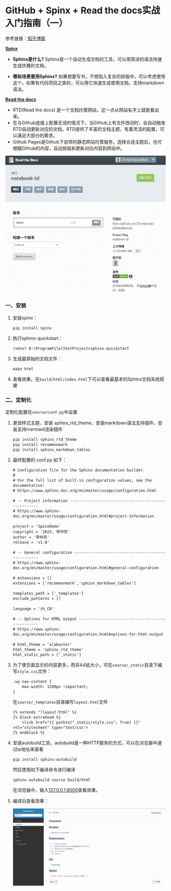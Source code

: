 # GitHub + Spinx + Read the docs实战入门指南（一）

参考链接：[知乎博客](https://zhuanlan.zhihu.com/p/618869114)

**<u>Spinx</u>**

- **Sphinx是什么?** Sphinx是一个自动生成文档的工具，可以用简洁的语法快速生成优雅的文档。

- **哪些场景要用Sphinx?** 如果想要写书，不想陷入复杂的排版中，可以考虑使用这个。如果有代码项目之类的，可以用它快速生成使用文档，支持markdown语法。

**<u>Read the docs</u>**

- RTD(Read the docs) 是一个文档托管网站，这一点从网站名字上就能看出来。
- 在与Github连接上配置无误的情况下，当Github上有文件改动时，会自动触发RTD自动更新对应的文档。RTD提供了丰富的文档主题，有着灵活的配置，可以满足大部分的需求。
- Github Pages是Github下自带的静态网站托管服务，选择合适主题后，也可根据Github的内容，自动排版和更新对应内容到网站中。

![](../figs.assets/image-20230508121129552.png)

### 一、安装

1. 安装spinx：

   ```
   pip install spinx
   ```

2. 执行sphinx-quickstart：

   ```
   (venv) D:\ProgramFile\TestProject>sphinx-quickstart
   ```

3. 生成最原始的文档文件：

   ```
   make html
   ```

4. 查看效果。在`build/html/index.html`下可以查看最基本的Sphinx文档系统搭建

### 二、定制化

定制化配置在`source/conf.py`中设置

1. 更改样式主题，安装 sphinx_rtd_theme，安装markdown语法支持插件，安装支持mermaid渲染插件

   ```
   pip install sphinx_rtd_theme
   pip install recommonmark
   pip install sphinx_markdown_tables
   ```

2. 最终配置的 conf.py 如下：

   ```
   # Configuration file for the Sphinx documentation builder.
   #
   # For the full list of built-in configuration values, see the documentation:
   # https://www.sphinx-doc.org/en/master/usage/configuration.html
   
   # -- Project information -----------------------------------------------------
   # https://www.sphinx-doc.org/en/master/usage/configuration.html#project-information
   
   project = 'SpinxDemo'
   copyright = '2023, 李仲亮'
   author = '李仲亮'
   release = 'v1.0'
   
   # -- General configuration ---------------------------------------------------
   # https://www.sphinx-doc.org/en/master/usage/configuration.html#general-configuration
   
   # extensions = []
   extensions = ['recommonmark','sphinx_markdown_tables']
   
   templates_path = ['_templates']
   exclude_patterns = []
   
   language = 'zh_CN'
   
   # -- Options for HTML output -------------------------------------------------
   # https://www.sphinx-doc.org/en/master/usage/configuration.html#options-for-html-output
   
   # html_theme = 'alabaster'
   html_theme = 'sphinx_rtd_theme'
   html_static_path = ['_static']
   ```

3. 为了使页面显示的内容更多，而非A4纸大小，可在`source/_static`目录下编写`style.css`文件：

   ```
   .wy-nav-content {
       max-width: 1200px !important;
   }
   ```

   在`source/_templates`目录编写`layout.html`文件

   ```
   {% extends "!layout.html" %}
   {% block extrahead %}
       <link href="{{ pathto("_static/style.css", True) }}" rel="stylesheet" type="text/css">
   {% endblock %}
   ```

4. 安装autobuild工具，autobuild是一种HTTP服务的方式，可以在浏览器中通过ip地址来查看

   ```
   pip install sphinx-autobuild
   ```

   然后使用如下编译命令进行编译

   ```
   sphinx-autobuild source build/html
   ```

   在浏览器中，输入[127.0.0.1:8000](http://127.0.0.1:8000)查看效果。

5. 编译后查看效果：

   ![](../figs.assets/image-20230508165704941.png)

